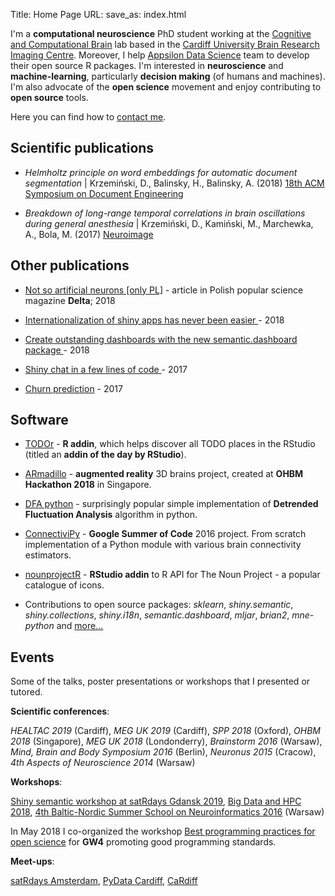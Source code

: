 Title: Home Page
URL:
save_as: index.html

I'm a **computational neuroscience** PhD student working at the <a href="http://ccbrain.org" target="_blank">Cognitive and Computational Brain</a> lab based in the <a href="https://www.cardiff.ac.uk/cardiff-university-brain-research-imaging-centre" target="_blank">Cardiff University Brain Research Imaging Centre</a>.
Moreover, I help <a href="http://appsilondatascience.com/" target="_blank">Appsilon Data Science</a> team to develop their open source R packages. I'm interested in **neuroscience** and **machine-learning**, particularly **decision making** (of humans and machines). I'm also advocate of the **open science** movement and enjoy contributing to **open source** tools.

Here you can find how to [contact me](contact.html).

## <i class="fas fa-atom"></i> Scientific publications

- *Helmholtz principle on word embeddings for automatic document segmentation* | 
Krzemiński, D., Balinsky, H., Balinsky, A. (2018) 
<a href="http://orca.cf.ac.uk/112497/" target="_blank">18th ACM Symposium on Document Engineering</a>

- *Breakdown of long-range temporal correlations in brain oscillations during general anesthesia* | 
Krzemiński, D., Kamiński, M., Marchewka, A., Bola, M.  (2017) 
<a href="https://www.sciencedirect.com/science/article/pii/S1053811917306158" target="_blank">Neuroimage</a>

## <i class="fas fa-pen-nib"></i> Other publications

- <a href="http://www.deltami.edu.pl/temat/informatyka/sztuczna_inteligencja/2018/10/22/Nie_takie_sztuczne_neurony/" target="_blank"> Not so artificial neurons [only PL]</a> - article in Polish popular science magazine **Delta**; 2018

- <a href="https://appsilon.com/internationalization-of-shiny-apps-i18n/" target="_blank"> Internationalization of shiny apps has never been easier </a> - 2018

- <a href="https://appsilondatascience.com/create-outstanding-dashboards-with-the-new-semantic-dashboard-package/" target="_blank"> Create outstanding dashboards with the new semantic.dashboard package </a> - 2018

- <a href="https://appsilondatascience.com/shiny-chat-in-few-lines-of-code/" target="_blank"> Shiny chat in a few lines of code </a> - 2017

- <a href="https://medium.com/@MLJARofficial/churn-prediction-1416339c55f" target="_blank"> Churn prediction</a> - 2017

## <i class="fas fa-laptop"></i> Software

- [TODOr](https://github.com/dokato/todor) - **R addin**, which helps discover all TODO places in the RStudio (titled an **addin of the day by RStudio**).

- [ARmadillo](https://www.armadillobrain.app) - **augmented reality** 3D brains project, created at **OHBM Hackathon 2018** in Singapore.

- [DFA python](https://github.com/dokato/dfa) - surprisingly popular simple implementation of **Detrended Fluctuation Analysis**  algorithm in python.

- [ConnectiviPy](https://github.com/dokato/connectivipy) - **Google Summer of Code** 2016 project. From scratch implementation of a Python module with various brain connectivity estimators.

- [nounprojectR](https://github.com/CaRdiffR/nounprojectR) - **RStudio addin** to R API for The Noun Project - a popular catalogue of icons.

- Contributions to open source packages: *sklearn*, *shiny.semantic*, *shiny.collections*, *shiny.i18n*, *semantic.dashboard*, *mljar*, *brian2*, *mne-python* and <a href="https://github.com/dokato" target="_blank">more...</a>

## <i class="fas fa-globe-europe"></i> Events

Some of the talks, poster presentations or workshops that I presented or tutored.

**Scientific conferences**:

*HEALTAC 2019* (Cardiff), *MEG UK 2019* (Cardiff), *SPP 2018* (Oxford), *OHBM 2018* (Singapore), *MEG UK 2018* (Londonderry), *Brainstorm 2016* (Warsaw), *Mind, Brain and Body Symposium 2016* (Berlin), *Neuronus 2015* (Cracow), *4th Aspects of Neuroscience 2014* (Warsaw)

**Workshops**:

[Shiny semantic workshop at satRdays Gdansk 2019](https://gdansk2019.satrdays.org/), [Big Data and HPC 2018](https://www.cardiff.ac.uk/study/international/summer-schools/big-data-and-high-performance-computing), [4th Baltic-Nordic Summer School on Neuroinformatics 2016](https://neuroinflab.wordpress.com/events/bnni-2016/) (Warsaw)

In May 2018 I co-organized the workshop [Best programming practices for open science](https://sciprogramming.wordpress.com/) for **GW4** promoting good programming standards.

**Meet-ups**:

[satRdays Amsterdam](http://amsterdam2018.satrdays.org/), [PyData Cardiff](https://www.meetup.com/PyData-Cardiff-Meetup/events/253161612/), [CaRdiff](https://www.meetup.com/Cardiff-R-User-Group/events/ddwgcnywpbdb/)


